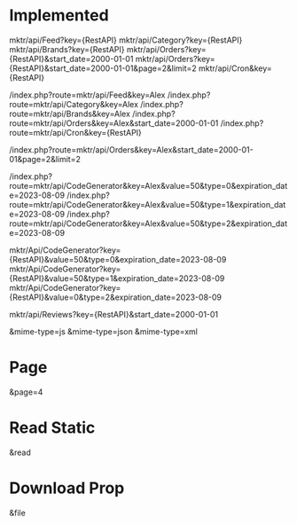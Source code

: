 # Implemented
mktr/api/Feed?key={RestAPI}
mktr/api/Category?key={RestAPI}
mktr/api/Brands?key={RestAPI}
mktr/api/Orders?key={RestAPI}&start_date=2000-01-01
mktr/api/Orders?key={RestAPI}&start_date=2000-01-01&page=2&limit=2
mktr/api/Cron&key={RestAPI}


/index.php?route=mktr/api/Feed&key=Alex
/index.php?route=mktr/api/Category&key=Alex
/index.php?route=mktr/api/Brands&key=Alex
/index.php?route=mktr/api/Orders&key=Alex&start_date=2000-01-01
/index.php?route=mktr/api/Cron&key={RestAPI}

/index.php?route=mktr/api/Orders&key=Alex&start_date=2000-01-01&page=2&limit=2

/index.php?route=mktr/api/CodeGenerator&key=Alex&value=50&type=0&expiration_date=2023-08-09
/index.php?route=mktr/api/CodeGenerator&key=Alex&value=50&type=1&expiration_date=2023-08-09
/index.php?route=mktr/api/CodeGenerator&key=Alex&value=50&type=2&expiration_date=2023-08-09

mktr/Api/CodeGenerator?key={RestAPI}&value=50&type=0&expiration_date=2023-08-09
mktr/Api/CodeGenerator?key={RestAPI}&value=50&type=1&expiration_date=2023-08-09
mktr/Api/CodeGenerator?key={RestAPI}&value=0&type=2&expiration_date=2023-08-09

mktr/api/Reviews?key={RestAPI}&start_date=2000-01-01

&mime-type=js
&mime-type=json
&mime-type=xml

# Page
&page=4

# Read Static
&read

# Download Prop
&file

